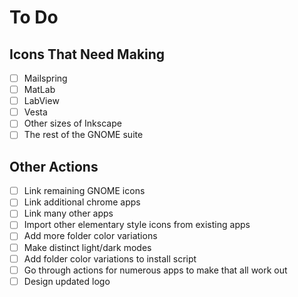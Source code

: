 # To Do

## Icons That Need Making

-   [ ] Mailspring
-   [ ] MatLab
-   [ ] LabView
-   [ ] Vesta
-   [ ] Other sizes of Inkscape
-   [ ] The rest of the GNOME suite

## Other Actions

-   [ ] Link remaining GNOME icons
-   [ ] Link additional chrome apps
-   [ ] Link many other apps
-   [ ] Import other elementary style icons from existing apps
-   [ ] Add more folder color variations
-   [ ] Make distinct light/dark modes
-   [ ] Add folder color variations to install script
-   [ ] Go through actions for numerous apps to make that all work out
-   [ ] Design updated logo